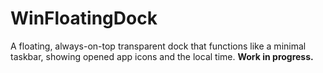 # WinFloatingDock

A floating, always-on-top transparent dock that functions like a minimal taskbar, showing opened app icons and the local time. **Work in progress.**
